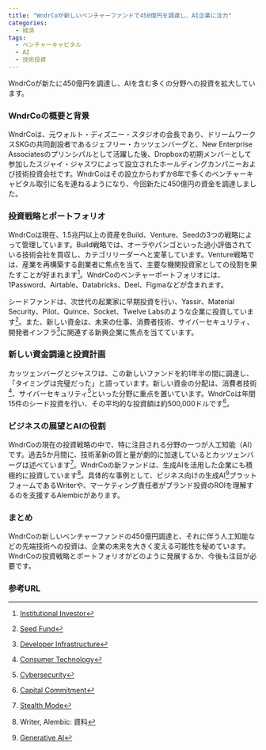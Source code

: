 ```yaml
---
title: "WndrCoが新しいベンチャーファンドで450億円を調達し、AI企業に注力"
categories:
  - 経済
tags:
  - ベンチャーキャピタル
  - AI
  - 技術投資
---
```

WndrCoが新たに450億円を調達し、AIを含む多くの分野への投資を拡大しています。

### WndrCoの概要と背景
WndrCoは、元ウォルト・ディズニー・スタジオの会長であり、ドリームワークスSKGの共同創設者であるジェフリー・カッツェンバーグと、New Enterprise Associatesのプリンシパルとして活躍した後、Dropboxの初期メンバーとして参加したスジャイ・ジャスワによって設立されたホールディングカンパニーおよび技術投資会社です。WndrCoはその設立からわずか8年で多くのベンチャーキャピタル取引に名を連ねるようになり、今回新たに450億円の資金を調達しました。

### 投資戦略とポートフォリオ
WndrCoは現在、1.5兆円以上の資産をBuild、Venture、Seedの3つの戦略によって管理しています。Build戦略では、オーラやパンゴといった過小評価されている技術会社を買収し、カテゴリリーダーへと変革しています。Venture戦略では、産業を再構築する創業者に焦点を当て、主要な機関投資家としての役割を果たすことが好まれます[^2]。WndrCoのベンチャーポートフォリオには、1Password、Airtable、Databricks、Deel、Figmaなどが含まれます。 

シードファンドは、次世代の起業家に早期投資を行い、Yassir、Material Security、Pilot、Quince、Socket、Twelve Labsのような企業に投資しています[^3]。また、新しい資金は、未来の仕事、消費者技術、サイバーセキュリティ、開発者インフラ[^7]に関連する新興企業に焦点を当てています。

### 新しい資金調達と投資計画
カッツェンバーグとジャスワは、この新しいファンドを約1年半の間に調達し、「タイミングは完璧だった」と語っています。新しい資金の分配は、消費者技術[^1]、サイバーセキュリティ[^4]といった分野に重点を置いています。WndrCoは年間15件のシード投資を行い、その平均的な投資額は約500,000ドルです[^8]。

### ビジネスの展望とAIの役割
WndrCoの現在の投資戦略の中で、特に注目される分野の一つが人工知能（AI）です。過去5か月間に、技術革新の質と量が劇的に加速しているとカッツェンバーグは述べています[^10]。WndrCoの新ファンドは、生成AIを活用した企業にも積極的に投資しています[^11]。具体的な事例として、ビジネス向けの生成AI[^9]プラットフォームであるWriterや、マーケティング責任者がブランド投資のROIを理解するのを支援するAlembicがあります。

### まとめ
WndrCoの新しいベンチャーファンドの450億円調達と、それに伴う人工知能などの先端技術への投資は、企業の未来を大きく変える可能性を秘めています。WndrCoの投資戦略とポートフォリオがどのように発展するか、今後も注目が必要です。

### 参考URL
[^1]: [Consumer Technology](https://builtin.com/consumer-tech)
[^2]: [Institutional Investor](https://www.institutionalinvestor.com/)
[^3]: [Seed Fund](https://ejje.weblio.jp/content/seed+funding)
[^4]: [Cybersecurity](https://www.ibm.com/jp-ja/topics/cybersecurity#:~:text=%E3%82%B5%E3%82%A4%E3%83%90%E3%83%BC%E3%82%BB%E3%82%AD%E3%83%A5%E3%83%AA%E3%83%86%E3%82%A3%E3%81%AF%E3%80%81%E5%80%8B%E4%BA%BA%E3%82%84,%E3%82%92%E7%9B%AE%E7%9A%84%E3%81%A8%E3%81%97%E3%81%A6%E3%81%84%E3%81%BE%E3%81%99%E3%80%82)
[^7]: [Developer Infrastructure](https://help.sap.com/doc/saphelp_nw70/7.0.12/ja-JP/45/68d64260752a78e10000000a155106/content.htm)
[^8]: [Capital Commitment](https://eow.alc.co.jp/search?q=capital+commitment)
[^9]: [Generative AI](https://www.nttdata.com/jp/ja/services/generative-ai/#:~:text=%E7%94%9F%E6%88%90AI%EF%BC%88Generative%20AI%EF%BC%89%E3%81%A8%E3%81%AF,-%E7%94%9F%E6%88%90AI%E3%81%AF&text=%E4%BA%BA%E9%96%93%E3%81%A8%E5%90%8C%E3%81%98%E3%82%88%E3%81%86%E3%81%AA,%E3%82%92%E3%81%99%E3%82%8B%E3%81%93%E3%81%A8%E3%82%82%E3%81%82%E3%82%8A%E3%81%BE%E3%81%99%E3%80%82)
[^10]: [Stealth Mode](https://eow.alc.co.jp/search?q=%22stealth+mode%22)
[^11]: Writer, Alembic: 資料
